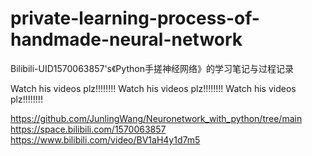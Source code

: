 # private-learning-process-of-handmade-neural-network
Bilibili-UID1570063857's《Python手搓神经网络》的学习笔记与过程记录

Watch his videos plz!!!!!!!!
Watch his videos plz!!!!!!!!
Watch his videos plz!!!!!!!!

https://github.com/JunlingWang/Neuronetwork_with_python/tree/main
https://space.bilibili.com/1570063857
https://www.bilibili.com/video/BV1aH4y1d7m5
